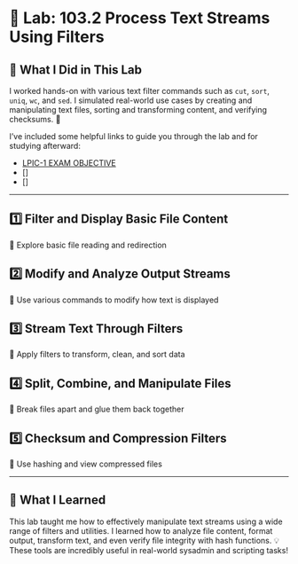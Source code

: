 # 🧪 Lab: 103.2 Process Text Streams Using Filters

## 🎯 What I Did in This Lab  
I worked hands-on with various text filter commands such as `cut`, `sort`, `uniq`, `wc`, and `sed`. I simulated real-world use cases by creating and manipulating text files, sorting and transforming content, and verifying checksums. 🧩

I’ve included some helpful links to guide you through the lab and for studying afterward:

- [LPIC-1 EXAM OBJECTIVE](https://www.lpi.org/our-certifications/exam-101-102-objectives/#103.2_Process_text_streams_using_filters)  
- []  
- []  

---

## 1️⃣ Filter and Display Basic File Content  
🔹 Explore basic file reading and redirection  

## 2️⃣ Modify and Analyze Output Streams  
🔹 Use various commands to modify how text is displayed  

## 3️⃣ Stream Text Through Filters  
🔹 Apply filters to transform, clean, and sort data  

## 4️⃣ Split, Combine, and Manipulate Files  
🔹 Break files apart and glue them back together  

## 5️⃣ Checksum and Compression Filters  
🔹 Use hashing and view compressed files  

---

## 🧠 What I Learned  
This lab taught me how to effectively manipulate text streams using a wide range of filters and utilities. I learned how to analyze file content, format output, transform text, and even verify file integrity with hash functions. 💡 These tools are incredibly useful in real-world sysadmin and scripting tasks!
